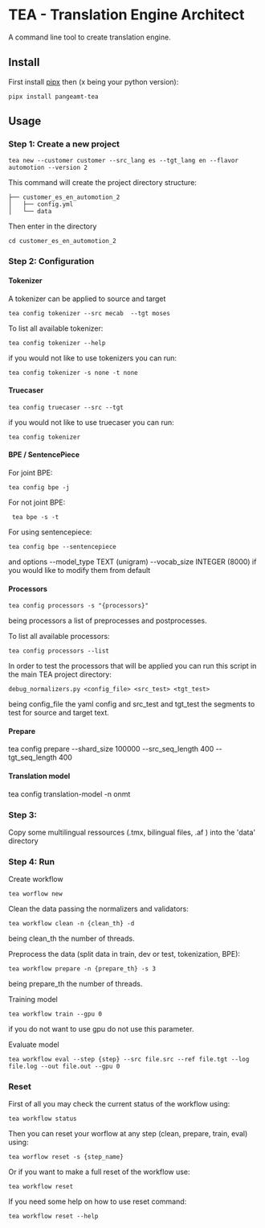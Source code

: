 # TEA - Translation Engine Architect

A command line tool to create translation engine.


## Install
First install [pipx](https://github.com/pipxproject/pipx) then (x being your python version):

```
pipx install pangeamt-tea
```

## Usage 

### Step 1: Create a new project

```
tea new --customer customer --src_lang es --tgt_lang en --flavor automotion --version 2
```

This command will create the project directory structure:


```
├── customer_es_en_automotion_2
│   ├── config.yml
│   └── data
```

Then enter in the directory

```
cd customer_es_en_automotion_2
```

### Step 2: Configuration

#### Tokenizer

A tokenizer can be applied to source and target

```
tea config tokenizer --src mecab  --tgt moses
```

To list all available tokenizer:

```
tea config tokenizer --help
```
if you would not like to use tokenizers you can run:
```
tea config tokenizer -s none -t none
```

#### Truecaser

```
tea config truecaser --src --tgt
```

if you would not like to use truecaser you can run:
```
tea config tokenizer
```


#### BPE / SentencePiece

For joint BPE:
```
tea config bpe -j
```
For not joint BPE:
```
 tea bpe -s -t
 ```
For using sentencepiece:
```
tea config bpe --sentencepiece 
```
and options --model_type TEXT (unigram) --vocab_size INTEGER (8000) if you would like to modify them from default


#### Processors
```
tea config processors -s "{processors}"
```
being processors a list of preprocesses and postprocesses.


To list all available processors:
```
tea config processors --list
```

In order to test the processors that will be applied you can run this script in the main TEA project directory:
```
debug_normalizers.py <config_file> <src_test> <tgt_test>
```
being config_file the yaml config and src_test and tgt_test the segments to test for source and target text.

#### Prepare
tea config prepare --shard_size 100000 --src_seq_length 400 --tgt_seq_length 400

#### Translation model
tea config translation-model -n onmt 


### Step 3:
Copy some multilingual ressources (.tmx, bilingual files, .af ) into the 'data' directory

### Step 4: Run
Create workflow
```
tea worflow new
```
Clean the data passing the normalizers and validators:
```
tea workflow clean -n {clean_th} -d
```
being clean_th the number of threads.

Preprocess the data (split data in train, dev or test, tokenization, BPE):
```
tea workflow prepare -n {prepare_th} -s 3
```
being prepare_th the number of threads.

Training model
```
tea workflow train --gpu 0
```
if you do not want to use gpu do not use this parameter.

Evaluate model
```
tea workflow eval --step {step} --src file.src --ref file.tgt --log file.log --out file.out --gpu 0
```

### Reset
First of all you may check the current status of the workflow using:
```
tea workflow status
```
Then you can reset your worflow at any step  (clean, prepare, train, eval) using:
```
tea worflow reset -s {step_name}
```
Or if you want to make a full reset of the workflow use:
```
tea workflow reset
```
If you need some help on how to use reset command:
```
tea workflow reset --help
```
